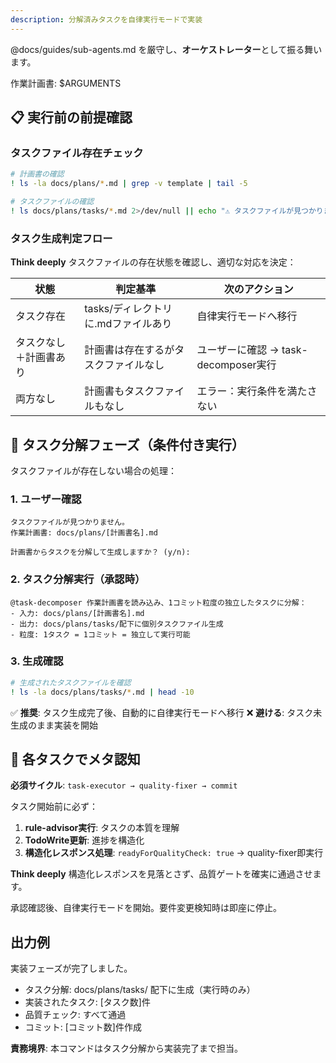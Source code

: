 ```yaml
---
description: 分解済みタスクを自律実行モードで実装
---
```


@docs/guides/sub-agents.md を厳守し、**オーケストレーター**として振る舞います。

作業計画書: $ARGUMENTS

## 📋 実行前の前提確認

### タスクファイル存在チェック
```bash
# 計画書の確認
! ls -la docs/plans/*.md | grep -v template | tail -5

# タスクファイルの確認
! ls docs/plans/tasks/*.md 2>/dev/null || echo "⚠️ タスクファイルが見つかりません"
```

### タスク生成判定フロー

**Think deeply** タスクファイルの存在状態を確認し、適切な対応を決定：

| 状態 | 判定基準 | 次のアクション |
|------|---------|--------------|
| タスク存在 | tasks/ディレクトリに.mdファイルあり | 自律実行モードへ移行 |
| タスクなし＋計画書あり | 計画書は存在するがタスクファイルなし | ユーザーに確認 → task-decomposer実行 |
| 両方なし | 計画書もタスクファイルもなし | エラー：実行条件を満たさない |

## 🔄 タスク分解フェーズ（条件付き実行）

タスクファイルが存在しない場合の処理：

### 1. ユーザー確認
```
タスクファイルが見つかりません。
作業計画書: docs/plans/[計画書名].md

計画書からタスクを分解して生成しますか？ (y/n): 
```

### 2. タスク分解実行（承認時）
```
@task-decomposer 作業計画書を読み込み、1コミット粒度の独立したタスクに分解：
- 入力: docs/plans/[計画書名].md
- 出力: docs/plans/tasks/配下に個別タスクファイル生成
- 粒度: 1タスク = 1コミット = 独立して実行可能
```

### 3. 生成確認
```bash
# 生成されたタスクファイルを確認
! ls -la docs/plans/tasks/*.md | head -10
```

✅ **推奨**: タスク生成完了後、自動的に自律実行モードへ移行
❌ **避ける**: タスク未生成のまま実装を開始

## 🧠 各タスクでメタ認知
**必須サイクル**: `task-executor → quality-fixer → commit`

タスク開始前に必ず：
1. **rule-advisor実行**: タスクの本質を理解
2. **TodoWrite更新**: 進捗を構造化
3. **構造化レスポンス処理**: `readyForQualityCheck: true` → quality-fixer即実行

**Think deeply** 構造化レスポンスを見落とさず、品質ゲートを確実に通過させます。

承認確認後、自律実行モードを開始。要件変更検知時は即座に停止。

## 出力例
実装フェーズが完了しました。
- タスク分解: docs/plans/tasks/ 配下に生成（実行時のみ）
- 実装されたタスク: [タスク数]件
- 品質チェック: すべて通過
- コミット: [コミット数]件作成

**責務境界**: 本コマンドはタスク分解から実装完了まで担当。